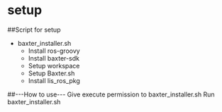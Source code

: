 # setup
##Script for setup
- baxter_installer.sh
  - Install ros-groovy  
  - Install baxter-sdk  
  - Setup workspace  
  - Setup Baxter.sh  
  - Install lis_ros_pkg  

##---How to use---
Give execute permission to baxter_installer.sh 
Run baxter_installer.sh 


